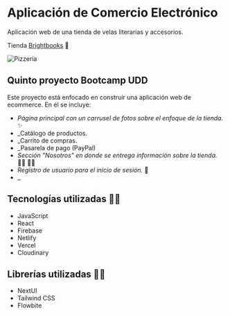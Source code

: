 # Aplicación de Comercio Electrónico

Aplicación web de una tienda de velas literarias y accesorios.

Tienda [Brightbooks](https://elegant-bubblegum-83ca7d.netlify.app/)  :pizza:  

![Pizzería](https://res.cloudinary.com/dhijxrbsk/image/upload/v1695941939/CapturaProyecto_qi4aaf.png)  

## Quinto proyecto Bootcamp UDD

Este proyecto está enfocado en construir una aplicación web de ecommerce. En él se incluye:

- _Página principal con un carrusel de fotos sobre el enfoque de la tienda._  :sparkles:  
- _Catálogo de productos.
- _Carrito de compras.
- _Pasarela de pago (PayPal)
- _Sección "Nosotros" en donde se entrega información sobre la tienda._  :man_cook:  :woman_cook:      
- _Registro de usuario para el inicio de sesión._  :bust_in_silhouette:  
- _

## Tecnologías utilizadas  :man_technologist:  

- JavaScript
- React
- Firebase
- Netlify
- Vercel
- Cloudinary

## Librerías utilizadas  :woman_technologist:  

- NextUI
- Tailwind CSS
- Flowbite